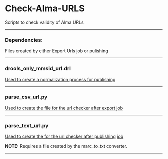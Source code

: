 # Check-Alma-URLS
Scripts to check validity of Alma URLs

----

### Dependencies:
Files created by either Export Urls job or pulishing

----

### drools_only_mmsid_url.drl
[Used to create a normalization process for publishing](https://github.com/AGCooper/Check-Alma-URLS/blob/master/drools_only_mmsid_url.drl)

----

### parse_csv_url.py
[Used to create the file for the url checker after export job](https://github.com/AGCooper/Check-Alma-URLS/blob/master/parse_csv_url.py)

----

### parse_text_url.py
[Used to create the for the url checker after publishing job](https://github.com/AGCooper/Check-Alma-URLS/blob/master/parse_text_url.py)

**NOTE:** Requires a file created by the marc_to_txt converter.

----
